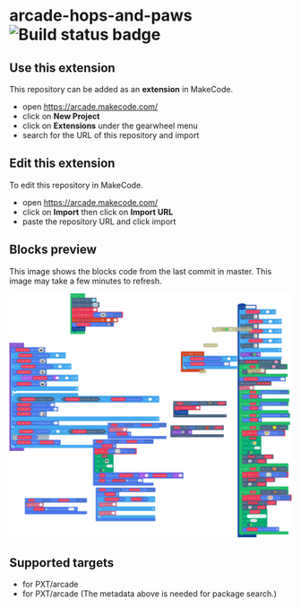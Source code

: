 # arcade-hops-and-paws ![Build status badge](https://github.com/steotia/arcade-hops-and-paws/workflows/MakeCode/badge.svg)



## Use this extension

This repository can be added as an **extension** in MakeCode.

* open https://arcade.makecode.com/
* click on **New Project**
* click on **Extensions** under the gearwheel menu
* search for the URL of this repository and import

## Edit this extension

To edit this repository in MakeCode.

* open https://arcade.makecode.com/
* click on **Import** then click on **Import URL**
* paste the repository URL and click import

## Blocks preview

This image shows the blocks code from the last commit in master.
This image may take a few minutes to refresh.

![A rendered view of the blocks](https://github.com/steotia/arcade-hops-and-paws/raw/master/.makecode/blocks.png)

## Supported targets

* for PXT/arcade
* for PXT/arcade
(The metadata above is needed for package search.)

